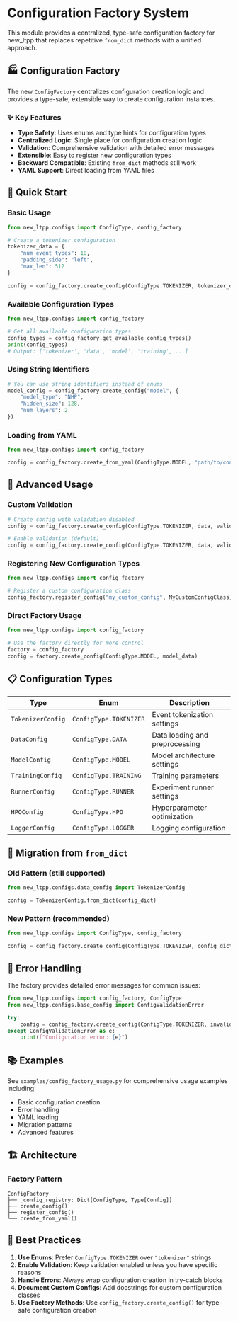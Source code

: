 # Configuration Factory System

This module provides a centralized, type-safe configuration factory for new_ltpp that replaces repetitive `from_dict` methods with a unified approach.

## 🏭 Configuration Factory

The new `ConfigFactory` centralizes configuration creation logic and provides a type-safe, extensible way to create configuration instances.

### ✨ Key Features

- **Type Safety**: Uses enums and type hints for configuration types
- **Centralized Logic**: Single place for configuration creation logic
- **Validation**: Comprehensive validation with detailed error messages
- **Extensible**: Easy to register new configuration types
- **Backward Compatible**: Existing `from_dict` methods still work
- **YAML Support**: Direct loading from YAML files

## 🚀 Quick Start

### Basic Usage

```python
from new_ltpp.configs import ConfigType, config_factory

# Create a tokenizer configuration
tokenizer_data = {
    "num_event_types": 10,
    "padding_side": "left",
    "max_len": 512
}

config = config_factory.create_config(ConfigType.TOKENIZER, tokenizer_data)
```

### Available Configuration Types

```python
from new_ltpp.configs import config_factory

# Get all available configuration types
config_types = config_factory.get_available_config_types()
print(config_types)
# Output: ['tokenizer', 'data', 'model', 'training', ...]
```

### Using String Identifiers

```python
# You can use string identifiers instead of enums
model_config = config_factory.create_config("model", {
    "model_type": "NHP",
    "hidden_size": 128,
    "num_layers": 2
})
```

### Loading from YAML

```python
from new_ltpp.configs import config_factory

config = config_factory.create_from_yaml(ConfigType.MODEL, "path/to/config.yaml")
```

## 🔧 Advanced Usage

### Custom Validation

```python
# Create config with validation disabled
config = config_factory.create_config(ConfigType.TOKENIZER, data, validate=False)

# Enable validation (default)
config = config_factory.create_config(ConfigType.TOKENIZER, data, validate=True)
```

### Registering New Configuration Types

```python
from new_ltpp.configs import config_factory

# Register a custom configuration class
config_factory.register_config("my_custom_config", MyCustomConfigClass)
```

### Direct Factory Usage

```python
from new_ltpp.configs import config_factory

# Use the factory directly for more control
factory = config_factory
config = factory.create_config(ConfigType.MODEL, model_data)
```

## 📋 Configuration Types

| Type | Enum | Description |
|------|------|-------------|
| `TokenizerConfig` | `ConfigType.TOKENIZER` | Event tokenization settings |
| `DataConfig` | `ConfigType.DATA` | Data loading and preprocessing |
| `ModelConfig` | `ConfigType.MODEL` | Model architecture settings |
| `TrainingConfig` | `ConfigType.TRAINING` | Training parameters |
| `RunnerConfig` | `ConfigType.RUNNER` | Experiment runner settings |
| `HPOConfig` | `ConfigType.HPO` | Hyperparameter optimization |
| `LoggerConfig` | `ConfigType.LOGGER` | Logging configuration |

## 🔄 Migration from `from_dict`

### Old Pattern (still supported)
```python
from new_ltpp.configs.data_config import TokenizerConfig

config = TokenizerConfig.from_dict(config_dict)
```

### New Pattern (recommended)
```python
from new_ltpp.configs import ConfigType, config_factory

config = config_factory.create_config(ConfigType.TOKENIZER, config_dict)
```

## 🚫 Error Handling

The factory provides detailed error messages for common issues:

```python
from new_ltpp.configs import config_factory, ConfigType
from new_ltpp.configs.base_config import ConfigValidationError

try:
    config = config_factory.create_config(ConfigType.TOKENIZER, invalid_data)
except ConfigValidationError as e:
    print(f"Configuration error: {e}")
```

## 📚 Examples

See `examples/config_factory_usage.py` for comprehensive usage examples including:

- Basic configuration creation
- Error handling
- YAML loading
- Migration patterns
- Advanced features

## 🏗️ Architecture

### Factory Pattern

```
ConfigFactory
├── _config_registry: Dict[ConfigType, Type[Config]]
├── create_config()
├── register_config()
└── create_from_yaml()
```

## 🎯 Best Practices

1. **Use Enums**: Prefer `ConfigType.TOKENIZER` over `"tokenizer"` strings
2. **Enable Validation**: Keep validation enabled unless you have specific reasons
3. **Handle Errors**: Always wrap configuration creation in try-catch blocks
4. **Document Custom Configs**: Add docstrings for custom configuration classes
5. **Use Factory Methods**: Use `config_factory.create_config()` for type-safe configuration creation